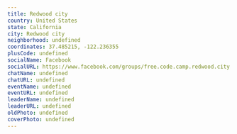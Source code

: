 ```yaml
---
title: Redwood city
country: United States
state: California
city: Redwood city
neighborhood: undefined
coordinates: 37.485215, -122.236355
plusCode: undefined
socialName: Facebook
socialURL: https://www.facebook.com/groups/free.code.camp.redwood.city
chatName: undefined
chatURL: undefined
eventName: undefined
eventURL: undefined
leaderName: undefined
leaderURL: undefined
oldPhoto: undefined
coverPhoto: undefined
---
```

